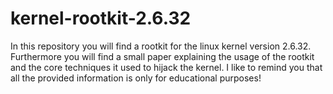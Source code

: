 kernel-rootkit-2.6.32
=====================

In this repository you will find a rootkit for the linux kernel version 2.6.32. 
Furthermore you will find a small paper explaining the usage of the rootkit and the core techniques it used to hijack the kernel.
I like to remind you that all the provided information is only for educational purposes!
